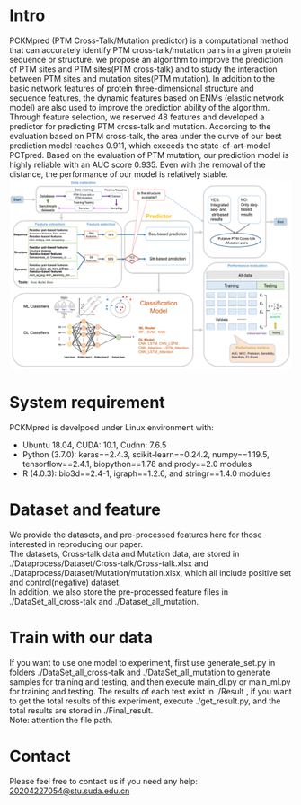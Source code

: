 # Intro  
PCKMpred (PTM Cross-Talk/Mutation predictor) is a computational method that can accurately identify PTM cross-talk/mutation pairs in a given protein sequence or structure. we propose an algorithm to improve the prediction of PTM sites and PTM sites(PTM cross-talk) and to study the interaction between PTM sites and mutation
sites(PTM mutation). In addition to the basic network features of protein three-dimensional structure
and sequence features, the dynamic features based on ENMs (elastic network model) are also used to
improve the prediction ability of the algorithm. Through feature selection, we reserved 48 features and
developed a predictor for predicting PTM cross-talk and mutation. According to the evaluation based
on PTM cross-talk, the area under the curve of our best prediction model reaches 0.911, which exceeds
the state-of-art-model PCTpred. Based on the evaluation of PTM mutation, our prediction model is
highly reliable with an AUC score 0.935. Even with the removal of the distance, the performance of
our model is relatively stable.
![PCKMpred_framework](https://github.com/ComputeSuda/PCKMpred/blob/main/IMG/workflow.png)

# System requirement  
PCKMpred is develpoed under Linux environment with:  
* Ubuntu 18.04, CUDA: 10.1, Cudnn: 7.6.5    
* Python (3.7.0): keras==2.4.3, scikit-learn==0.24.2, numpy==1.19.5, tensorflow==2.4.1, biopython==1.78 and prody==2.0 modules    
* R (4.0.3): bio3d==2.4-1, igraph==1.2.6, and stringr==1.4.0 modules 

# Dataset and feature 
We provide the datasets, and pre-processed features here for those interested in reproducing our paper.  
The datasets, Cross-talk data and Mutation data, are stored in ./Dataprocess/Dataset/Cross-talk/Cross-talk.xlsx and ./Dataprocess/Dataset/Mutation/mutation.xlsx, which all include positive set and control(negative) dataset.   
In addition, we also store the pre-processed feature files in ./DataSet\_all\_cross-talk and ./Dataset\_all\_mutation. 
# Train with our data
If you want to use one model to experiment, first use generate\_set.py in folders ./DataSet\_all\_cross-talk and ./DataSet\_all\_mutation to generate samples for training and testing, and then execute main\_dl.py or main\_ml.py for training and testing. The results of each test exist in ./Result , if you want to get the total results of this experiment, execute ./get\_result.py, and the total results are stored in ./Final\_result.  
Note: attention the file path.

# Contact
Please feel free to contact us if you need any help: 20204227054@stu.suda.edu.cn

